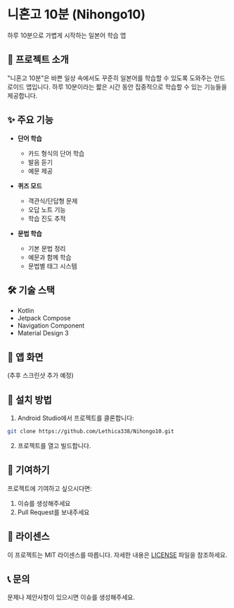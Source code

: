 # 니혼고 10분 (Nihongo10)

하루 10분으로 가볍게 시작하는 일본어 학습 앱

## 🎯 프로젝트 소개

"니혼고 10분"은 바쁜 일상 속에서도 꾸준히 일본어를 학습할 수 있도록 도와주는 안드로이드 앱입니다. 하루 10분이라는 짧은 시간 동안 집중적으로 학습할 수 있는 기능들을 제공합니다.

## ✨ 주요 기능

- **단어 학습**
  - 카드 형식의 단어 학습
  - 발음 듣기
  - 예문 제공

- **퀴즈 모드**
  - 객관식/단답형 문제
  - 오답 노트 기능
  - 학습 진도 추적

- **문법 학습**
  - 기본 문법 정리
  - 예문과 함께 학습
  - 문법별 태그 시스템

## 🛠 기술 스택

- Kotlin
- Jetpack Compose
- Navigation Component
- Material Design 3

## 📱 앱 화면

(추후 스크린샷 추가 예정)

## 🔧 설치 방법

1. Android Studio에서 프로젝트를 클론합니다:
```bash
git clone https://github.com/Lethica338/Nihongo10.git
```

2. 프로젝트를 열고 빌드합니다.

## 🤝 기여하기

프로젝트에 기여하고 싶으시다면:
1. 이슈를 생성해주세요
2. Pull Request를 보내주세요

## 📄 라이센스

이 프로젝트는 MIT 라이센스를 따릅니다. 자세한 내용은 [LICENSE](LICENSE) 파일을 참조하세요.

## 📞 문의

문제나 제안사항이 있으시면 이슈를 생성해주세요. 